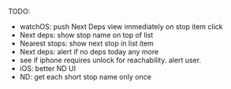 
TODO:
* watchOS: push Next Deps view immediately on stop item click
* Next deps: show stop name on top of list
* Nearest stops: show next stop in list item
* Next deps: alert if no deps today any more
* see if iphone requires unlock for reachability. alert user.
* iOS: better ND UI
* ND: get each short stop name only once
